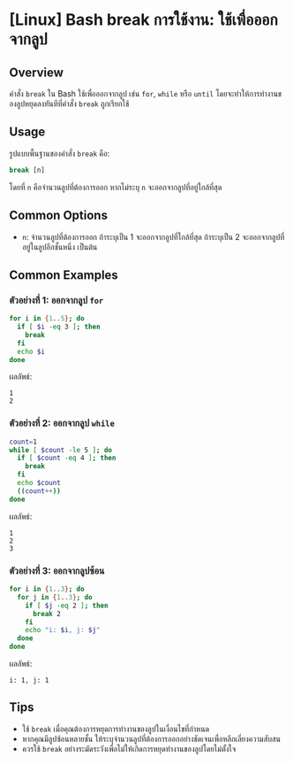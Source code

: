 # [Linux] Bash break การใช้งาน: ใช้เพื่อออกจากลูป

## Overview
คำสั่ง `break` ใน Bash ใช้เพื่อออกจากลูป เช่น `for`, `while` หรือ `until` โดยจะทำให้การทำงานของลูปหยุดลงทันทีที่คำสั่ง `break` ถูกเรียกใช้

## Usage
รูปแบบพื้นฐานของคำสั่ง `break` คือ:

```bash
break [n]
```

โดยที่ `n` คือจำนวนลูปที่ต้องการออก หากไม่ระบุ `n` จะออกจากลูปที่อยู่ใกล้ที่สุด

## Common Options
- `n`: จำนวนลูปที่ต้องการออก ถ้าระบุเป็น 1 จะออกจากลูปที่ใกล้ที่สุด ถ้าระบุเป็น 2 จะออกจากลูปที่อยู่ในลูปอีกชั้นหนึ่ง เป็นต้น

## Common Examples

### ตัวอย่างที่ 1: ออกจากลูป `for`
```bash
for i in {1..5}; do
  if [ $i -eq 3 ]; then
    break
  fi
  echo $i
done
```
ผลลัพธ์:
```
1
2
```

### ตัวอย่างที่ 2: ออกจากลูป `while`
```bash
count=1
while [ $count -le 5 ]; do
  if [ $count -eq 4 ]; then
    break
  fi
  echo $count
  ((count++))
done
```
ผลลัพธ์:
```
1
2
3
```

### ตัวอย่างที่ 3: ออกจากลูปซ้อน
```bash
for i in {1..3}; do
  for j in {1..3}; do
    if [ $j -eq 2 ]; then
      break 2
    fi
    echo "i: $i, j: $j"
  done
done
```
ผลลัพธ์:
```
i: 1, j: 1
```

## Tips
- ใช้ `break` เมื่อคุณต้องการหยุดการทำงานของลูปในเงื่อนไขที่กำหนด
- หากคุณมีลูปซ้อนหลายชั้น ให้ระบุจำนวนลูปที่ต้องการออกอย่างชัดเจนเพื่อหลีกเลี่ยงความสับสน
- ควรใช้ `break` อย่างระมัดระวังเพื่อไม่ให้เกิดการหยุดทำงานของลูปโดยไม่ตั้งใจ